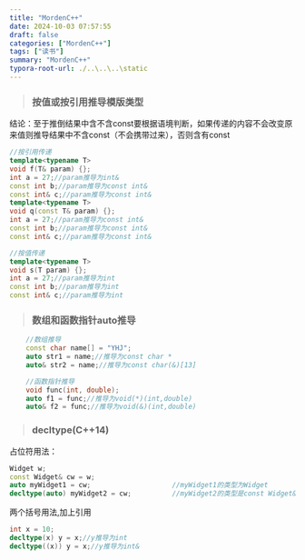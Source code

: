 ```yaml
---
title: "MordenC++"
date: 2024-10-03 07:57:55
draft: false
categories: ["MordenC++"]
tags: ["读书"]
summary: "MordenC++"
typora-root-url: ./..\..\..\static
---
```


> ### 按值或按引用推导模版类型

结论：至于推倒结果中含不含const要根据语境判断，如果传递的内容不会改变原来值则推导结果中不含const（不会携带过来），否则含有const

```c++
//按引用传递
template<typename T>
void f(T& param) {};
int a = 27;//param推导为int&
const int b;//param推导为const int&
const int& c;//param推导为const int&
template<typename T>
void q(const T& param) {};
int a = 27;//param推导为const int&
const int b;//param推导为const int&
const int& c;//param推导为const int&

//按值传递
template<typename T>
void s(T param) {};
int a = 27;//param推导为int
const int b;//param推导为int
const int& c;//param推导为int
```

> ### 数组和函数指针auto推导

```c++
    //数组推导
    const char name[] = "YHJ";
    auto str1 = name;//推导为const char *
    auto& str2 = name;//推导为const char(&)[13]

    //函数指针推导
    void func(int, double);
    auto f1 = func;//推导为void(*)(int,double)
    auto& f2 = func;//推导为void(&)(int,double)
```

> ### decltype(C++14)

占位符用法：

```c++
Widget w;
const Widget& cw = w;
auto myWidget1 = cw;                    //myWidget1的类型为Widget
decltype(auto) myWidget2 = cw;          //myWidget2的类型是const Widget&,这里auto是cw的占位符

```

两个括号用法,加上引用

```c++
int x = 10;
decltype(x) y = x;//y推导为int
decltype((x)) y = x;//y推导为int&
```

